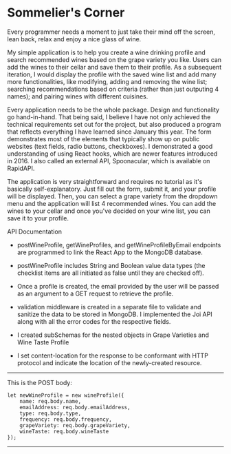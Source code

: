 # Sommelier's Corner

Every programmer needs a moment to just take their mind off the screen, lean back, relax and enjoy a nice glass of wine.

My simple application is to help you create a wine drinking profile and search recommended wines based on the grape variety you like.  Users can add the wines to their cellar and save them to their profile.  As a subsequent iteration, I would display the profile with the saved wine list and add many more functionalities, like modifying, adding and removing the wine list; searching recommendations based on criteria (rather than just outputing 4 names); and pairing wines with different cuisines.

Every application needs to be the whole package.  Design and functionality go hand-in-hand.  That being said, I believe I have not only achieved the technical requirements set out for the project, but also produced a program that reflects everything I have learned since January this year.  The form demonstrates most of the elements that typically show up on public websites (text fields, radio buttons, checkboxes).  I demonstrated a good understanding of using React hooks, which are newer features introduced in 2016.  I also called an external API, Spoonacular, which is available on RapidAPI.

The application is very straightforward and requires no tutorial as it's basically self-explanatory.  Just fill out the form, submit it, and your profile will be displayed.  Then, you can select a grape variety from the dropdown menu and the application will list 4 recommended wines.  You can add the wines to your cellar and once you've decided on your wine list, you can save it to your profile.

API Documentation

* postWineProfile, getWineProfiles, and getWineProfileByEmail endpoints are programmed to link the React App to the MongoDB database.

* postWineProfile includes String and Boolean value data types (the checklist items are all initiated as false until they are checked off).

* Once a profile is created, the email provided by the user will be passed as an argument to a GET request to retrieve the profile.

* validation middleware is created in a separate file to validate and sanitize the data to be stored in MongoDB.  I implemented the Joi API along with all the error codes for the respective fields.

* I created subSchemas for the nested objects in Grape Varieties and Wine Taste Profile

* I set content-location for the response to be conformant with HTTP protocol and indicate the location of the newly-created resource.

*********************************************
This is the POST body:

    let newWineProfile = new wineProfile({
        name: req.body.name,
        emailAddress: req.body.emailAddress, 
        type: req.body.type,
        frequency: req.body.frequency,
        grapeVariety: req.body.grapeVariety,
        wineTaste: req.body.wineTaste
    }); 
*********************************************


